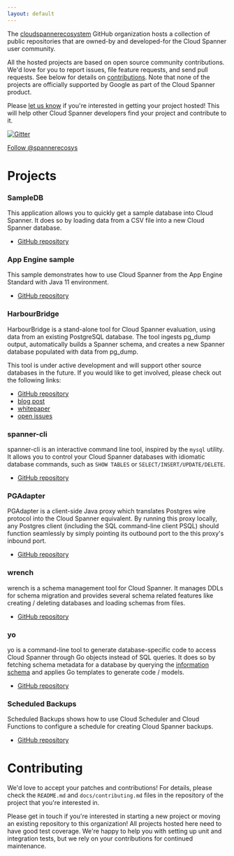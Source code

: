 ```yaml
---
layout: default
---
```


The [cloudspannerecosystem](https://github.com/cloudspannerecosystem) GitHub
organization hosts a collection of public repositories that are owned-by and
developed-for the Cloud Spanner user community.

All the hosted projects are based on open source community contributions. We'd
love for you to report issues, file feature requests, and send pull requests.
See below for details on [contributions](#contributing). Note that none of the
projects are officially supported by Google as part of the Cloud Spanner
product.

Please [let us know](https://gitter.im/cloudspannerecosystem/community) if
you're interested in getting your project hosted! This will help other Cloud
Spanner developers find your project and contribute to it.

[![Gitter](https://badges.gitter.im/cloudspannerecosystem/community.svg)](https://gitter.im/cloudspannerecosystem/community)

<a href="https://twitter.com/spannerecosys?ref_src=twsrc%5Etfw"
class="twitter-follow-button" data-show-count="false">Follow
@spannerecosys</a><script async src="https://platform.twitter.com/widgets.js"
charset="utf-8"></script>

# Projects

### SampleDB

This application allows you to quickly get a sample database into Cloud Spanner.
It does so by loading data from a CSV file into a new Cloud Spanner database.

* [GitHub repository](https://github.com/cloudspannerecosystem/sampledb)

### App Engine sample

This sample demonstrates how to use Cloud Spanner from the App Engine Standard
with Java 11 environment.

* [GitHub repository](https://github.com/cloudspannerecosystem/appengine-java-sample)

### HarbourBridge

HarbourBridge is a stand-alone tool for Cloud Spanner evaluation, using data
from an existing PostgreSQL database. The tool ingests pg_dump output,
automatically builds a Spanner schema, and creates a new Spanner database
populated with data from pg_dump.

This tool is under active development and will support other source databases in
the future. If you would like to get involved, please check out the following
links:
* [GitHub repository](https://github.com/cloudspannerecosystem/harbourbridge)
* [blog post](https://opensource.googleblog.com/2020/02/harbourbridge-from-postgresql-to-cloud.html)
* [whitepaper](https://github.com/cloudspannerecosystem/harbourbridge/blob/master/whitepaper.md)
* [open issues](https://github.com/cloudspannerecosystem/harbourbridge/issues)

### spanner-cli

spanner-cli is an interactive command line tool, inspired by the `mysql` utility.
It allows you to control your Cloud Spanner databases with idiomatic database
commands, such as `SHOW TABLES` or `SELECT/INSERT/UPDATE/DELETE`.

* [GitHub repository](https://github.com/cloudspannerecosystem/spanner-cli)

### PGAdapter

PGAdapter is a client-side Java proxy which translates Postgres wire protocol
into the Cloud Spanner equivalent. By running this proxy locally, any Postgres
client (including the SQL command-line client PSQL) should function seamlessly
by simply pointing its outbound port to the this proxy's inbound port.

* [GitHub repository](https://github.com/cloudspannerecosystem/pgadapter)

### wrench

wrench is a schema management tool for Cloud Spanner.
It manages DDLs for schema migration and provides several schema related features
like creating / deleting databases and loading schemas from files.

* [GitHub repository](https://github.com/cloudspannerecosystem/wrench)

### yo

yo is a command-line tool to generate database-specific code to access Cloud Spanner through Go objects instead of SQL queries.
It does so by fetching schema metadata for a database by querying the [information schema](https://cloud.google.com/spanner/docs/information-schema) and applies Go templates to generate code / models.

* [GitHub repository](https://github.com/cloudspannerecosystem/yo)

### Scheduled Backups

Scheduled Backups shows how to use Cloud Scheduler and Cloud Functions to
configure a schedule for creating Cloud Spanner backups.

* [GitHub repository](https://github.com/cloudspannerecosystem/scheduled-backups)

# Contributing

We'd love to accept your patches and contributions! For details, please check
the `README.md` and `docs/contributing.md` files in the repository of the
project that you're interested in.

Please get in touch if you're interested in starting a new project or moving an
existing repository to this organization! All projects hosted here need to have
good test coverage. We're happy to help you with setting up unit and integration
tests, but we rely on your contributions for continued maintenance.
